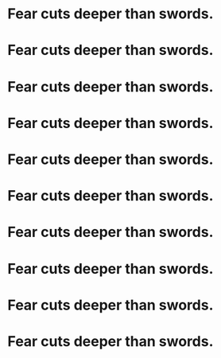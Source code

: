 
# Fear cuts deeper than swords.

# Fear cuts deeper than swords.

# Fear cuts deeper than swords.

# Fear cuts deeper than swords.

# Fear cuts deeper than swords.

# Fear cuts deeper than swords.

# Fear cuts deeper than swords.

# Fear cuts deeper than swords.

# Fear cuts deeper than swords.

# Fear cuts deeper than swords.
